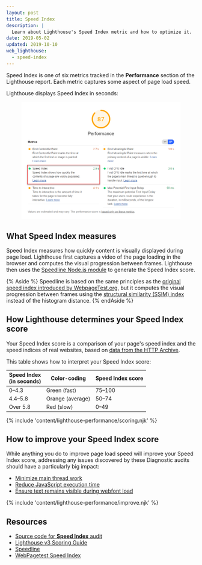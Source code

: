 ```yaml
---
layout: post
title: Speed Index
description: |
  Learn about Lighthouse's Speed Index metric and how to optimize it.
date: 2019-05-02
updated: 2019-10-10
web_lighthouse:
  - speed-index
---
```


Speed Index is one of six metrics
tracked in the **Performance** section of the Lighthouse report.
Each metric captures some aspect of page load speed.

Lighthouse displays Speed Index in seconds:

<figure class="w-figure">
  <img class="w-screenshot" src="speed-index.png" alt="A screenshot of the Lighthouse Speed Index audit">
</figure>

## What Speed Index measures

Speed Index measures how quickly content is visually displayed during page load.
Lighthouse first captures a video of the page loading in the browser and
computes the visual progression between frames.
Lighthouse then uses the [Speedline Node.js module](https://github.com/paulirish/speedline)
to generate the Speed Index score.

{% Aside %}
Speedline is based on the same principles as the
[original speed index introduced by WebpageTest.org](https://sites.google.com/a/webpagetest.org/docs/using-webpagetest/metrics/speed-index),
but it computes the visual progression between frames using the
[structural similarity (SSIM) index](https://en.wikipedia.org/wiki/Structural_similarity)
instead of the histogram distance.
{% endAside %}

## How Lighthouse determines your Speed Index score

Your Speed Index score is a comparison of your page's speed index
and the speed indices of real websites, based on
[data from the HTTP Archive](https://bigquery.cloud.google.com/table/httparchive:lighthouse.2019_03_01_mobile?pli=1).

This table shows how to interpret your Speed Index score:

<div class="w-table-wrapper">
  <table>
    <thead>
      <tr>
        <th>Speed Index<br>(in seconds)</th>
        <th>Color-coding</th>
        <th>Speed Index score</th>
      </tr>
    </thead>
    <tbody>
      <tr>
        <td>0–4.3</td>
        <td>Green (fast)</td>
        <td>75–100</td>
      </tr>
      <tr>
        <td>4.4–5.8</td>
        <td>Orange (average)</td>
        <td>50–74</td>
      </tr>
      <tr>
        <td>Over 5.8</td>
        <td>Red (slow)</td>
        <td>0–49</td>
      </tr>
    </tbody>
  </table>
</div>

{% include 'content/lighthouse-performance/scoring.njk' %}

## How to improve your Speed Index score

While anything you do to improve page load speed
will improve your Speed Index score,
addressing any issues discovered by these Diagnostic audits
should have a particularly big impact:

- [Minimize main thread work](/mainthread-work-breakdown)
- [Reduce JavaScript execution time](/bootup-time)
- [Ensure text remains visible during webfont load](/font-display)

{% include 'content/lighthouse-performance/improve.njk' %}

## Resources

- [Source code for **Speed Index** audit](https://github.com/GoogleChrome/lighthouse/blob/master/lighthouse-core/audits/metrics/speed-index.js)
- [Lighthouse v3 Scoring Guide](https://developers.google.com/web/tools/lighthouse/v3/scoring)
- [Speedline](https://github.com/paulirish/speedline)
- [WebPagetest Speed Index](https://sites.google.com/a/webpagetest.org/docs/using-webpagetest/metrics/speed-index)

